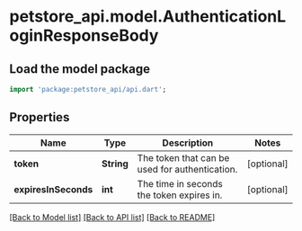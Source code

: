 # petstore_api.model.AuthenticationLoginResponseBody

## Load the model package
```dart
import 'package:petstore_api/api.dart';
```

## Properties
Name | Type | Description | Notes
------------ | ------------- | ------------- | -------------
**token** | **String** | The token that can be used for authentication. | [optional] 
**expiresInSeconds** | **int** | The time in seconds the token expires in. | [optional] 

[[Back to Model list]](../README.md#documentation-for-models) [[Back to API list]](../README.md#documentation-for-api-endpoints) [[Back to README]](../README.md)


